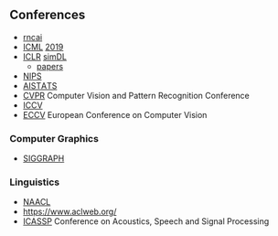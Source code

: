 ## Conferences

- [rncai](http://2019.rncai.ru/about/)
- [ICML](https://icml.cc/Conferences/2020/) [2019](https://rlgm.github.io/)
- [ICLR](https://iclr.cc/Conferences/2020/) [simDL](https://simdl.github.io/papers/)
    - [papers](https://iclr.cc/virtual_2020/papers.html?filter=keywords)
- [NIPS](https://nips.cc/Conferences/2020/)
- [AISТAТS](http://aistats.org/)
- [CVPR](http://cvpr2020.thecvf.com/) Computer Vision and Pattern Recognition Conference
- [ICCV](https://www.thecvf.com/)
- [ECCV](https://eccv2020.eu) European Conference on Computer Vision

### Computer Graphics
- [SIGGRAPH](https://www.siggraph.org/)

### Linguistics
- [NAACL](https://2021.naacl.org/)
- https://www.aclweb.org/
- [ICASSP](https://2021.ieeeicassp.org/) Conference on Acoustics, Speech and Signal Processing
